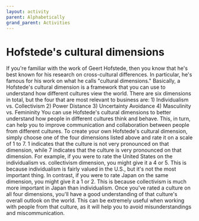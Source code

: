```yaml
---
layout: activity
parent: Alphabetically
grand_parent: Activities
---
```


# Hofstede's cultural dimensions
If you're familiar with the work of Geert Hofstede, then you know that he's best known for his research on cross-cultural differences. In particular, he's famous for his work on what he calls "cultural dimensions." Basically, a Hofstede's cultural dimension is a framework that you can use to understand how different cultures view the world. There are six dimensions in total, but the four that are most relevant to business are: 1) Individualism vs. Collectivism 2) Power Distance 3) Uncertainty Avoidance 4) Masculinity vs. Femininity You can use Hofstede's cultural dimensions to better understand how people in different cultures think and behave. This, in turn, can help you to improve communication and collaboration between people from different cultures. To create your own Hofstede's cultural dimension, simply choose one of the four dimensions listed above and rate it on a scale of 1 to 7. 1 indicates that the culture is not very pronounced on that dimension, while 7 indicates that the culture is very pronounced on that dimension. For example, if you were to rate the United States on the individualism vs. collectivism dimension, you might give it a 4 or 5. This is because individualism is fairly valued in the U.S., but it's not the most important thing. In contrast, if you were to rate Japan on the same dimension, you might give it a 1 or 2. This is because collectivism is much more important in Japan than individualism. Once you've rated a culture on all four dimensions, you'll have a good understanding of that culture's overall outlook on the world. This can be extremely useful when working with people from that culture, as it will help you to avoid misunderstandings and miscommunication.